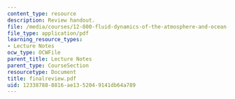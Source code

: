 ```yaml
---
content_type: resource
description: Review handout.
file: /media/courses/12-800-fluid-dynamics-of-the-atmosphere-and-ocean-fall-2004/123387888816ae1352049141db64a789_finalreview.pdf
file_type: application/pdf
learning_resource_types:
- Lecture Notes
ocw_type: OCWFile
parent_title: Lecture Notes
parent_type: CourseSection
resourcetype: Document
title: finalreview.pdf
uid: 12338788-8816-ae13-5204-9141db64a789
---
```

